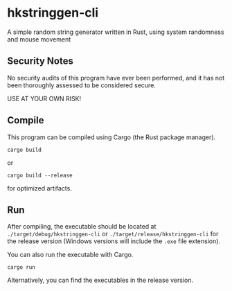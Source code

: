 # hkstringgen-cli
A simple random string generator written in Rust, using system randomness and mouse movement

## Security Notes
No security audits of this program have ever been performed, and it has not been thoroughly assessed to be considered secure.

USE AT YOUR OWN RISK!

## Compile
This program can be compiled using Cargo (the Rust package manager).
```
cargo build
```
or
```
cargo build --release
```
for optimized artifacts.
## Run
After compiling, the executable should be located at `./target/debug/hkstringgen-cli` or `./target/release/hkstringgen-cli` for the release version (Windows versions will include the `.exe` file extension).

You can also run the executable with Cargo.
```
cargo run
```
Alternatively, you can find the executables in the release version.